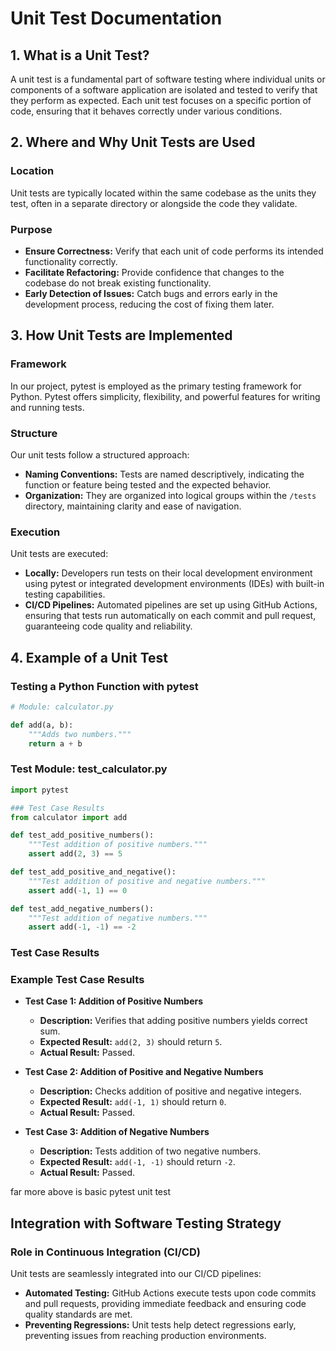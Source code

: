 

# Unit Test Documentation

## 1. What is a Unit Test?
A unit test is a fundamental part of software testing where individual units or components of a software application are isolated and tested to verify that they perform as expected. Each unit test focuses on a specific portion of code, ensuring that it behaves correctly under various conditions.

## 2. Where and Why Unit Tests are Used
### Location
Unit tests are typically located within the same codebase as the units they test, often in a separate directory or alongside the code they validate.
### Purpose
- **Ensure Correctness:** Verify that each unit of code performs its intended functionality correctly.
- **Facilitate Refactoring:** Provide confidence that changes to the codebase do not break existing functionality.
- **Early Detection of Issues:** Catch bugs and errors early in the development process, reducing the cost of fixing them later.

## 3. How Unit Tests are Implemented
### Framework
In our project, pytest is employed as the primary testing framework for Python. Pytest offers simplicity, flexibility, and powerful features for writing and running tests.
### Structure
Our unit tests follow a structured approach:
- **Naming Conventions:** Tests are named descriptively, indicating the function or feature being tested and the expected behavior.
- **Organization:** They are organized into logical groups within the `/tests` directory, maintaining clarity and ease of navigation.
### Execution
Unit tests are executed:
- **Locally:** Developers run tests on their local development environment using pytest or integrated development environments (IDEs) with built-in testing capabilities.
- **CI/CD Pipelines:** Automated pipelines are set up using GitHub Actions, ensuring that tests run automatically on each commit and pull request, guaranteeing code quality and reliability.



## 4. Example of a Unit Test

### Testing a Python Function with pytest


```python
# Module: calculator.py

def add(a, b):
    """Adds two numbers."""
    return a + b
```
    


### Test Module: test_calculator.py
```python
import pytest

### Test Case Results
from calculator import add

def test_add_positive_numbers():
    """Test addition of positive numbers."""
    assert add(2, 3) == 5

def test_add_positive_and_negative():
    """Test addition of positive and negative numbers."""
    assert add(-1, 1) == 0

def test_add_negative_numbers():
    """Test addition of negative numbers."""
    assert add(-1, -1) == -2  
```    

### Test Case Results

### Example Test Case Results

- **Test Case 1: Addition of Positive Numbers**
  - **Description:** Verifies that adding positive numbers yields correct sum.
  - **Expected Result:** `add(2, 3)` should return `5`.
  - **Actual Result:** Passed.

- **Test Case 2: Addition of Positive and Negative Numbers**
  - **Description:** Checks addition of positive and negative integers.
  - **Expected Result:** `add(-1, 1)` should return `0`.
  - **Actual Result:** Passed.

- **Test Case 3: Addition of Negative Numbers**
  - **Description:** Tests addition of two negative numbers.
  - **Expected Result:** `add(-1, -1)` should return `-2`.
  - **Actual Result:** Passed.


far more above is basic pytest unit test











## Integration with Software Testing Strategy

### Role in Continuous Integration (CI/CD)

Unit tests are seamlessly integrated into our CI/CD pipelines:

- **Automated Testing:** GitHub Actions execute tests upon code commits and pull requests, providing immediate feedback and ensuring code quality standards are met.
- **Preventing Regressions:** Unit tests help detect regressions early, preventing issues from reaching production environments.
















































